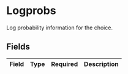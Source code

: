 # Logprobs

Log probability information for the choice.


## Fields

| Field       | Type        | Required    | Description |
| ----------- | ----------- | ----------- | ----------- |